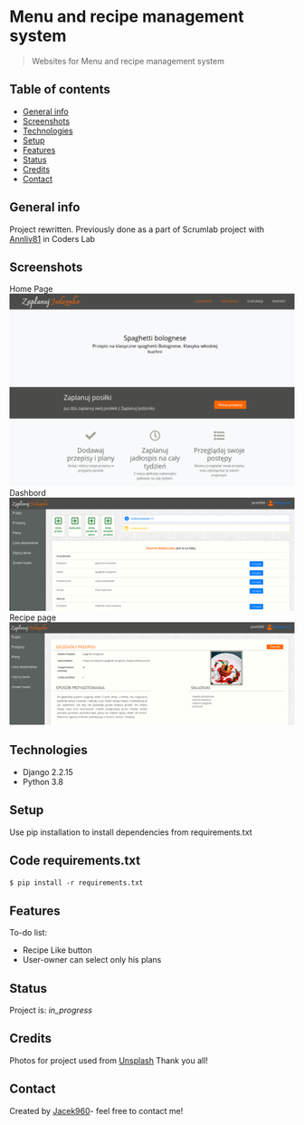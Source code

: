 # Menu and recipe management system 
> Websites for Menu and recipe management system

## Table of contents
* [General info](#general-info)
* [Screenshots](#screenshots)
* [Technologies](#technologies)
* [Setup](#setup)
* [Features](#features)
* [Status](#status)
* [Credits](#credits)
* [Contact](#contact)

## General info
Project rewritten. Previously done as a part of Scrumlab project with [Annliv81](https://github.com/Annliv81)  in Coders Lab 

## Screenshots
Home Page
![Home page](./img/home.png)
Dashbord
![Dashbord page](./img/dashbord.png)
Recipe page
![Book page](./img/recipe.png)



## Technologies
* Django 2.2.15
* Python 3.8


## Setup
Use pip installation to install dependencies from requirements.txt
## Code requirements.txt

`$ pip install -r requirements.txt`

## Features
To-do list:
* Recipe Like button
* User-owner can select only his plans


## Status
Project is: _in_progress_

## Credits
Photos for project used from [Unsplash](https://unsplash.com/) Thank you all!

## Contact
Created by [Jacek960](mailto:j.kuciel@outlook.com)- feel free to contact me!

